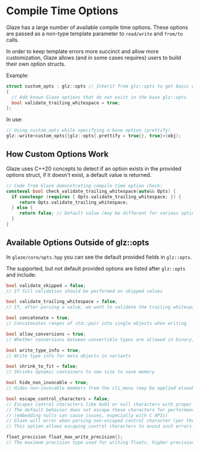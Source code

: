 # Compile Time Options

Glaze has a large number of available compile time options. These options are passed as a non-type template parameter to `read/write` and `from/to` calls.

In order to keep template errors more succinct and allow more customization, Glaze allows (and in some cases requires) users to build their own option structs.

Example:

```c++
struct custom_opts : glz::opts // Inherit from glz::opts to get basic options
{
  // Add known Glaze options that do not exist in the base glz::opts
  bool validate_trailing_whitespace = true;
};
```

In use:

```c++
// Using custom_opts while specifying a base option (prettify) 
glz::write<custom_opts{{glz::opts{.prettify = true}}, true}>(obj);
```

## How Custom Options Work

Glaze uses C++20 concepts to detect if an option exists in the provided options struct, if it doesn't exist, a default value is returned.

```c++
// Code from Glaze demonstrating compile time option check:
consteval bool check_validate_trailing_whitespace(auto&& Opts) {
  if constexpr (requires { Opts.validate_trailing_whitespace; }) {
     return Opts.validate_trailing_whitespace;
  } else {
     return false; // Default value (may be different for various options)
  }
}
```

## Available Options Outside of glz::opts

In `glaze/core/opts.hpp` you can see the default provided fields in `glz::opts`.

The supported, but not default provided options are listed after `glz::opts` and include:

```c++
bool validate_skipped = false;
// If full validation should be performed on skipped values

bool validate_trailing_whitespace = false;
// If, after parsing a value, we want to validate the trailing whitespace

bool concatenate = true;
// Concatenates ranges of std::pair into single objects when writing

bool allow_conversions = true;
// Whether conversions between convertible types are allowed in binary, e.g. double -> float

bool write_type_info = true;
// Write type info for meta objects in variants

bool shrink_to_fit = false;
// Shrinks dynamic containers to new size to save memory

bool hide_non_invocable = true;
// Hides non-invocable members from the cli_menu (may be applied elsewhere in the future)

bool escape_control_characters = false;
// Escapes control characters like 0x01 or null characters with proper unicode escape sequences.
// The default behavior does not escape these characters for performance and safety
// (embedding nulls can cause issues, especially with C APIs)
// Glaze will error when parsing non-escaped control character (per the JSON spec)
// This option allows escaping control characters to avoid such errors.

float_precision float_max_write_precision{};
// The maximum precision type used for writing floats, higher precision floats will be cast down to this precision
```


